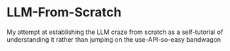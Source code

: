 # LLM-From-Scratch
My attempt at establishing the LLM craze from scratch as a self-tutorial of understanding it rather than jumping on the use-API-so-easy bandwagon
